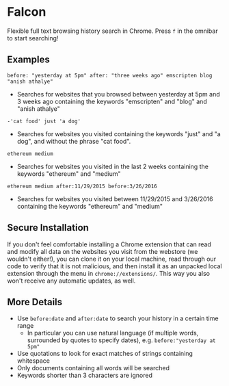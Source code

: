 # Falcon

Flexible full text browsing history search in Chrome. Press `f` in the omnibar to start searching!

## Examples

`before: "yesterday at 5pm" after: "three weeks ago" emscripten blog "anish athalye"` 
- Searches for websites that you browsed between yesterday at 5pm and 3 weeks ago containing the keywords "emscripten" and "blog" and "anish athalye"

`-'cat food' just 'a dog'`
- Searches for websites you visited containing the keywords "just" and "a dog", and without the phrase "cat food".

`ethereum medium` 
- Searches for websites you visited in the last 2 weeks containing the keywords "ethereum" and "medium"

`ethereum medium after:11/29/2015 before:3/26/2016` 
- Searches for websites you visited between 11/29/2015 and 3/26/2016 containing the keywords "ethereum" and "medium"

## Secure Installation
If you don't feel comfortable installing a Chrome extension that can read and modify all data on the websites you visit from the webstore (we wouldn't either!), you can clone it on your local machine, read through our code to verify that it is not malicious, and then install it as an unpacked local extension through the menu in `chrome://extensions/`. This way you also won't receive any automatic updates, as well. 

## More Details
- Use `before:date` and `after:date` to search your history in a certain time range
  - In particular you can use natural language (if multiple words, surrounded by quotes to specify dates), e.g. `before:"yesterday at 5pm"`
- Use quotations to look for exact matches of strings containing whitespace
- Only documents containing all words will be searched
- Keywords shorter than 3 characters are ignored
